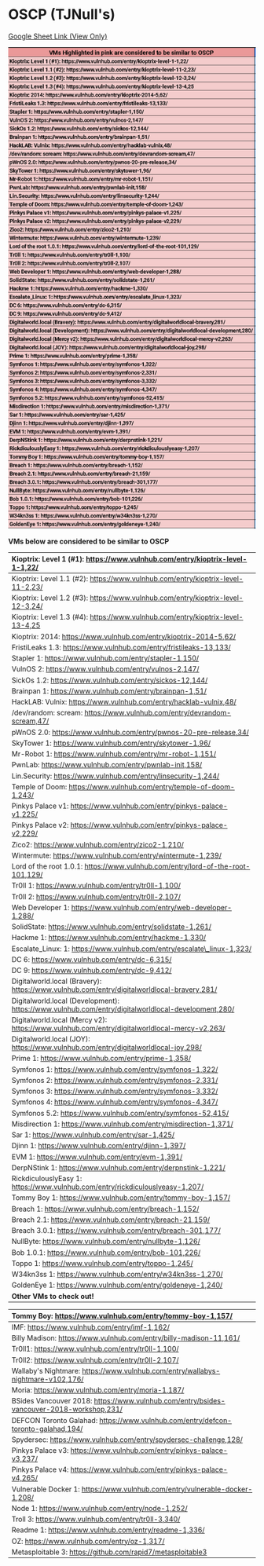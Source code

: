 # OSCP \(TJNull's\)

[Google Sheet Link \(View Only\)](https://docs.google.com/spreadsheets/d/1U608Zw_ue_tBMxNZKddSpkgq-rkAv2xGvpdOFZgiSYc/edit?usp=sharing)

![](../../../../.gitbook/assets/image%20%281%29.png)

**VMs below are considered to be similar to OSCP**

| Kioptrix: Level 1 \(\#1\): https://www.vulnhub.com/entry/kioptrix-level-1-1,22/ |
| :--- |
| Kioptrix: Level 1.1 \(\#2\): https://www.vulnhub.com/entry/kioptrix-level-11-2,23/ |
| Kioptrix: Level 1.2 \(\#3\): https://www.vulnhub.com/entry/kioptrix-level-12-3,24/ |
| Kioptrix: Level 1.3 \(\#4\): https://www.vulnhub.com/entry/kioptrix-level-13-4,25 |
| Kioptrix: 2014: https://www.vulnhub.com/entry/kioptrix-2014-5,62/ |
| FristiLeaks 1.3: https://www.vulnhub.com/entry/fristileaks-13,133/ |
| Stapler 1: https://www.vulnhub.com/entry/stapler-1,150/ |
| VulnOS 2: https://www.vulnhub.com/entry/vulnos-2,147/ |
| SickOs 1.2: https://www.vulnhub.com/entry/sickos-12,144/ |
| Brainpan 1: https://www.vulnhub.com/entry/brainpan-1,51/ |
| HackLAB: Vulnix: https://www.vulnhub.com/entry/hacklab-vulnix,48/ |
| /dev/random: scream: https://www.vulnhub.com/entry/devrandom-scream,47/ |
| pWnOS 2.0: https://www.vulnhub.com/entry/pwnos-20-pre-release,34/ |
| SkyTower 1: https://www.vulnhub.com/entry/skytower-1,96/ |
| Mr-Robot 1: https://www.vulnhub.com/entry/mr-robot-1,151/ |
| PwnLab: https://www.vulnhub.com/entry/pwnlab-init,158/ |
| Lin.Security: https://www.vulnhub.com/entry/linsecurity-1,244/ |
| Temple of Doom: https://www.vulnhub.com/entry/temple-of-doom-1,243/ |
| Pinkys Palace v1: https://www.vulnhub.com/entry/pinkys-palace-v1,225/ |
| Pinkys Palace v2: https://www.vulnhub.com/entry/pinkys-palace-v2,229/ |
| Zico2: https://www.vulnhub.com/entry/zico2-1,210/ |
| Wintermute: https://www.vulnhub.com/entry/wintermute-1,239/ |
| Lord of the root 1.0.1: https://www.vulnhub.com/entry/lord-of-the-root-101,129/ |
| Tr0ll 1: https://www.vulnhub.com/entry/tr0ll-1,100/ |
| Tr0ll 2: https://www.vulnhub.com/entry/tr0ll-2,107/ |
| Web Developer 1: https://www.vulnhub.com/entry/web-developer-1,288/ |
| SolidState: https://www.vulnhub.com/entry/solidstate-1,261/ |
| Hackme 1: https://www.vulnhub.com/entry/hackme-1,330/ |
| Escalate\_Linux: 1: https://www.vulnhub.com/entry/escalate\_linux-1,323/ |
| DC 6: https://www.vulnhub.com/entry/dc-6,315/ |
| DC 9: https://www.vulnhub.com/entry/dc-9,412/ |
| Digitalworld.local \(Bravery\): https://www.vulnhub.com/entry/digitalworldlocal-bravery,281/ |
| Digitalworld.local \(Development\): https://www.vulnhub.com/entry/digitalworldlocal-development,280/ |
| Digitalworld.local \(Mercy v2\): https://www.vulnhub.com/entry/digitalworldlocal-mercy-v2,263/ |
| Digitalworld.local \(JOY\): https://www.vulnhub.com/entry/digitalworldlocal-joy,298/ |
| Prime 1: https://www.vulnhub.com/entry/prime-1,358/ |
| Symfonos 1: https://www.vulnhub.com/entry/symfonos-1,322/ |
| Symfonos 2: https://www.vulnhub.com/entry/symfonos-2,331/ |
| Symfonos 3: https://www.vulnhub.com/entry/symfonos-3,332/ |
| Symfonos 4: https://www.vulnhub.com/entry/symfonos-4,347/ |
| Symfonos 5.2: https://www.vulnhub.com/entry/symfonos-52,415/ |
| Misdirection 1: https://www.vulnhub.com/entry/misdirection-1,371/ |
| Sar 1: https://www.vulnhub.com/entry/sar-1,425/ |
| Djinn 1: https://www.vulnhub.com/entry/djinn-1,397/ |
| EVM 1: https://www.vulnhub.com/entry/evm-1,391/ |
| DerpNStink 1: https://www.vulnhub.com/entry/derpnstink-1,221/ |
| RickdiculouslyEasy 1: https://www.vulnhub.com/entry/rickdiculouslyeasy-1,207/ |
| Tommy Boy 1: https://www.vulnhub.com/entry/tommy-boy-1,157/ |
| Breach 1: https://www.vulnhub.com/entry/breach-1,152/ |
| Breach 2.1: https://www.vulnhub.com/entry/breach-21,159/ |
| Breach 3.0.1: https://www.vulnhub.com/entry/breach-301,177/ |
| NullByte: https://www.vulnhub.com/entry/nullbyte-1,126/ |
| Bob 1.0.1: https://www.vulnhub.com/entry/bob-101,226/ |
| Toppo 1: https://www.vulnhub.com/entry/toppo-1,245/ |
| W34kn3ss 1: https://www.vulnhub.com/entry/w34kn3ss-1,270/ |
| GoldenEye 1: https://www.vulnhub.com/entry/goldeneye-1,240/ |
| **Other VMs to check out!** |

| Tommy Boy: https://www.vulnhub.com/entry/tommy-boy-1,157/ |
| :--- |
| IMF: https://www.vulnhub.com/entry/imf-1,162/ |
| Billy Madison: https://www.vulnhub.com/entry/billy-madison-11,161/ |
| Tr0ll1: https://www.vulnhub.com/entry/tr0ll-1,100/ |
| Tr0ll2: https://www.vulnhub.com/entry/tr0ll-2,107/ |
| Wallaby's Nightmare: https://www.vulnhub.com/entry/wallabys-nightmare-v102,176/ |
| Moria: https://www.vulnhub.com/entry/moria-1,187/ |
| BSides Vancouver 2018: https://www.vulnhub.com/entry/bsides-vancouver-2018-workshop,231/ |
| DEFCON Toronto Galahad: https://www.vulnhub.com/entry/defcon-toronto-galahad,194/ |
| Spydersec: https://www.vulnhub.com/entry/spydersec-challenge,128/ |
| Pinkys Palace v3: https://www.vulnhub.com/entry/pinkys-palace-v3,237/ |
| Pinkys Palace v4: https://www.vulnhub.com/entry/pinkys-palace-v4,265/ |
| Vulnerable Docker 1: https://www.vulnhub.com/entry/vulnerable-docker-1,208/ |
| Node 1: https://www.vulnhub.com/entry/node-1,252/ |
| Troll 3: https://www.vulnhub.com/entry/tr0ll-3,340/ |
| Readme 1: https://www.vulnhub.com/entry/readme-1,336/ |
| OZ: https://www.vulnhub.com/entry/oz-1,317/ |
| Metasploitable 3: https://github.com/rapid7/metasploitable3 |

